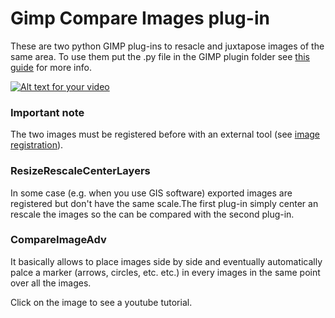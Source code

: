 # Gimp Compare Images plug-in
These are two python GIMP plug-ins to resacle and juxtapose images of the same area.
To use them put the .py file in the GIMP plugin folder see [this guide](http://en.wikibooks.org/wiki/GIMP/Installing_Plugins) for more info. 

[![Alt text for your video](http://img.youtube.com/vi/VkfNB5o5G54/0.jpg)](http://www.youtube.com/watch?v=VkfNB5o5G54&feature=youtu.be)

### Important note
The two images must be registered before with an external tool (see [image registration](http://en.wikipedia.org/wiki/Image_registration)).

### ResizeRescaleCenterLayers
In some case (e.g. when you use GIS software) exported images are registered but don't have the same scale.The first plug-in simply center an rescale the images so the can be compared with the second plug-in.

### CompareImageAdv 
It basically allows to place images side by side and eventually automatically palce a marker (arrows, circles, etc. etc.) in every images in the same point over all the images. 

Click on the image to see a youtube tutorial.

